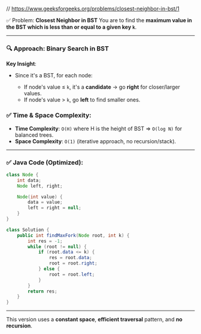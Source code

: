// https://www.geeksforgeeks.org/problems/closest-neighbor-in-bst/1

✅ Problem: **Closest Neighbor in BST**
You are to find the **maximum value in the BST which is less than or equal to a given key `k`**.

---

### 🔍 Approach: **Binary Search in BST**

**Key Insight**:

* Since it's a BST, for each node:

  * If node's value ≤ `k`, it's a **candidate** → go **right** for closer/larger values.
  * If node's value > `k`, go **left** to find smaller ones.

### ✅ Time & Space Complexity:

* **Time Complexity**: `O(H)` where H is the height of BST ⇒ `O(log N)` for balanced trees.
* **Space Complexity**: `O(1)` (iterative approach, no recursion/stack).

---

### ✅ Java Code (Optimized):

```java
class Node {
    int data;
    Node left, right;

    Node(int value) {
        data = value;
        left = right = null;
    }
}

class Solution {
    public int findMaxFork(Node root, int k) {
        int res = -1;
        while (root != null) {
            if (root.data <= k) {
                res = root.data;
                root = root.right;
            } else {
                root = root.left;
            }
        }
        return res;
    }
}
```

---

This version uses a **constant space**, **efficient traversal** pattern, and **no recursion**.
